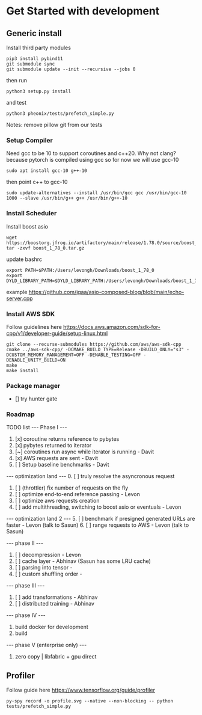 




# Get Started with development

## Generic install

Install third party modules 
```
pip3 install pybind11
git submodule sync
git submodule update --init --recursive --jobs 0
```

then run
```
python3 setup.py install
```
and test

```
python3 pheonix/tests/prefetch_simple.py
```

Notes: remove pillow git from our tests

### Setup Compiler

Need gcc to be 10 to support coroutines and c++20. Why not clang? because pytorch is compiled using gcc so for now we will use gcc-10
```
sudo apt install gcc-10 g++-10
```
then point c++ to gcc-10

```
sudo update-alternatives --install /usr/bin/gcc gcc /usr/bin/gcc-10 1000 --slave /usr/bin/g++ g++ /usr/bin/g++-10
```

### Install Scheduler

Install boost asio
```
wget https://boostorg.jfrog.io/artifactory/main/release/1.78.0/source/boost_1_78_0.tar.gz
tar -zxvf boost_1_78_0.tar.gz
```

update bashrc
```
export PATH=$PATH:/Users/levongh/Downloads/boost_1_78_0
export DYLD_LIBRARY_PATH=$DYLD_LIBRARY_PATH:/Users/levongh/Downloads/boost_1_78_0/stage/lib
```

example https://github.com/jgaa/asio-composed-blog/blob/main/echo-server.cpp

### Install AWS SDK
Follow guidelines here https://docs.aws.amazon.com/sdk-for-cpp/v1/developer-guide/setup-linux.html

```
git clone --recurse-submodules https://github.com/aws/aws-sdk-cpp
cmake ../aws-sdk-cpp/ -DCMAKE_BUILD_TYPE=Release -DBUILD_ONLY="s3" -DCUSTOM_MEMORY_MANAGEMENT=OFF -DENABLE_TESTING=OFF -DENABLE_UNITY_BUILD=ON
make
make install
```

### Package manager
- [] try hunter gate


### Roadmap

TODO list
--- Phase I ---
1. [x] coroutine returns reference to pybytes
2. [x] pybytes returned to iterator
3. [~] coroutines run async while iterator is running  - Davit
4. [x] AWS requests are sent - Davit
5. [ ] Setup baseline benchmarks - Davit

--- optimization land ---
0. [ ] truly resolve the asyncronous request 
1. [ ] (throttler) fix number of requests on the fly
2. [ ] optimize end-to-end reference passing - Levon 
3. [ ] optimize aws requests creation
4. [ ] add multithreading, switching to boost asio or eventuals - Levon

--- optimization land 2 ---
5. [ ] benchmark if presigned generated URLs are faster - Levon (talk to Sasun)
6. [ ] range requests to AWS - Levon (talk to Sasun)

--- phase II ---
1. [ ] decompression - Levon
2. [ ] cache layer - Abhinav (Sasun has some LRU cache)
3. [ ] parsing into tensor -
4. [ ] custom shuffling order - 

--- phase III ---
1. [ ] add transformations - Abhinav
2. [ ] distributed training - Abhinav

--- phase IV ---
1. build docker for development
2. build 

--- phase V (enterprise only) ---
1. zero copy | libfabric + gpu direct


## Profiler
Follow guide here https://www.tensorflow.org/guide/profiler

```
py-spy record -o profile.svg --native --non-blocking -- python tests/prefetch_simple.py
```